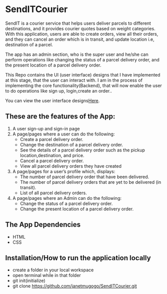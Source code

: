 # SendITCourier
SendIT is a courier service that helps users deliver parcels to different destinations, and it provides courier quotes based on weight categories. With this application, users are able to create orders, view all their orders, and they can cancel an order which is in transit, and update location i.e, destination of a parcel.

The app has an admin section, who is the super user and he/she can perform operations like changing the status of a parcel delivery order, and the present location of a parcel delivery order.

This Repo contains the UI (user interface) designs that I have implemented at this stage, that the user can interact with. I am in the process of implementing the core functionality(Backend), that will now enable the user to do operations like sign up, login,create an order.. 

You can view the user interface designs[Here](https://janetmugogo.github.io/SendITCourier/index.html).

## These are the features of the App:
1. A user sign-up and sign-in page<br>
2. A page/pages where a user can do the following:
      - Create a parcel delivery order.
      - Change the destination of a parcel delivery order.
      - See the details of a parcel delivery order such as the pickup location,destination, and price.
      - Cancel a parcel delivery order.
      - View all parcel delivery orders they have created
3. A page/pages for a user’s profile which, displays:
      - The number of parcel delivery order that have been delivered.
      - The number of parcel delivery orders that are yet to be delivered (in transit).
      - List of all parcel delivery orders.
4. A page/pages where an Admin can do the following:
      - Change the status of a parcel delivery order.
      - Change the present location of a parcel delivery order.

## The App Dependencies
 - HTML
- CSS

## Installation/How to run the application locally
 - create a folder in your local workspace<br>
- open terminal while in that folder<br>
- git init(initialize)<br>
- git clone https://github.com/janetmugogo/SendITCourier.git
